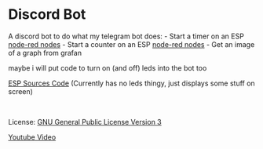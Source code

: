# Discord Bot
A discord bot to do what my telegram bot does:
    - Start a timer on an ESP  [node-red nodes](https://github.com/TerrificTable/discordjs_bot/blob/master/resources/node-red%20nodes.json)
    - Start a counter on an ESP [node-red nodes](https://github.com/TerrificTable/discordjs_bot/blob/master/resources/node-red%20nodes.json)
    - Get an image of a graph from grafan

maybe i will put code to turn on (and off) leds into the bot too
<br>

[ESP Sources Code](https://github.com/TerrificTable/ESP-8266--AirGiano) (Currently has no leds thingy, just displays some stuff on screen)

<br>

License: [GNU General Public License Version 3](https://github.com/TerrificTable/discordjs_bot/blob/master/LICENSE)

<a href="https://www.youtube.com/watch?v=WAgpzc_J6xA&t=978s">Youtube Video</a>
